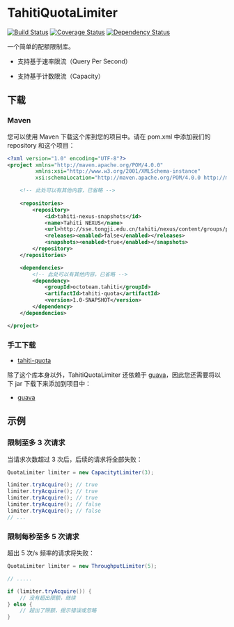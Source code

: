 # TahitiQuotaLimiter

[![Build Status](https://travis-ci.org/SummerWish/TahitiQuotaLimiter.svg?branch=master)](https://travis-ci.org/SummerWish/TahitiQuotaLimiter)
[![Coverage Status](https://coveralls.io/repos/github/SummerWish/TahitiQuotaLimiter/badge.svg?branch=master)](https://coveralls.io/github/SummerWish/TahitiQuotaLimiter?branch=master)
[![Dependency Status](https://www.versioneye.com/user/projects/5709196ffcd19a005185517c/badge.svg)](https://www.versioneye.com/user/projects/5709196ffcd19a005185517c)

一个简单的配额限制库。

- 支持基于速率限流（Query Per Second）

- 支持基于计数限流（Capacity）

## 下载

### Maven

您可以使用 Maven 下载这个库到您的项目中。请在 pom.xml 中添加我们的 repository 和这个项目：

```xml
<?xml version="1.0" encoding="UTF-8"?>
<project xmlns="http://maven.apache.org/POM/4.0.0"
         xmlns:xsi="http://www.w3.org/2001/XMLSchema-instance"
         xsi:schemaLocation="http://maven.apache.org/POM/4.0.0 http://maven.apache.org/xsd/maven-4.0.0.xsd">

    <!-- 此处可以有其他内容，已省略 -->
    
    <repositories>
        <repository>
            <id>tahiti-nexus-snapshots</id>
            <name>Tahiti NEXUS</name>
            <url>http://sse.tongji.edu.cn/tahiti/nexus/content/groups/public</url>
            <releases><enabled>false</enabled></releases>
            <snapshots><enabled>true</enabled></snapshots>
        </repository>
    </repositories>

    <dependencies>
        <!-- 此处可以有其他内容，已省略 -->
        <dependency>
            <groupId>octoteam.tahiti</groupId>
            <artifactId>tahiti-quota</artifactId>
            <version>1.0-SNAPSHOT</version>
        </dependency>
    </dependencies>

</project>
```

### 手工下载

- [tahiti-quota](http://sse.tongji.edu.cn/tahiti/nexus/service/local/repositories/public/content/octoteam/tahiti/tahiti-quota/1.0-SNAPSHOT/tahiti-quota-1.0-20160410.135120-2.jar)

除了这个库本身以外，TahitiQuotaLimiter 还依赖于 [guava](https://github.com/google/guava/wiki/Release19)，因此您还需要将以下 jar 下载下来添加到项目中：

- [guava](http://central.maven.org/maven2/com/google/guava/guava/19.0/guava-19.0.jar)

## 示例

### 限制至多 3 次请求

当请求次数超过 3 次后，后续的请求将全部失败：

```java
QuotaLimiter limiter = new CapacitytLimiter(3);

limiter.tryAcquire(); // true
limiter.tryAcquire(); // true
limiter.tryAcquire(); // true
limiter.tryAcquire(); // false
limiter.tryAcquire(); // false
// ...
```

### 限制每秒至多 5 次请求

超出 5 次/s 频率的请求将失败：

```java
QuotaLimiter limiter = new ThroughputLimiter(5);

// .....

if (limiter.tryAcquire()) {
	// 没有超出限额，继续
} else {
	// 超出了限额，提示错误或忽略
} 
```
